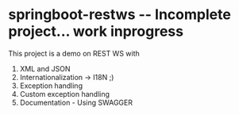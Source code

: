 # springboot-restws -- Incomplete project... work inprogress
This project is a demo on REST WS with 
1) XML and JSON
2) Internationalization -> I18N ;)
3) Exception handling
4) Custom exception handling
5) Documentation - Using SWAGGER
